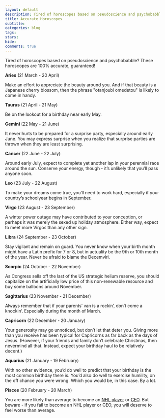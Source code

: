 ```yaml
---
layout: default
description: Tired of horoscopes based on pseudoscience and psychobabble? These horoscopes are 100% accurate, guaranteed!
title: Accurate Horoscopes
subtitle:
categories: blog
tags:
stars:
hide:
comments: true
---
```


Tired of horoscopes based on pseudoscience and psychobabble? These horoscopes are 100% accurate, guaranteed!

**Aries** (21 March - 20 April)

Make an effort to appreciate the beauty around you. And if that beauty is a Japanese cherry blossom, then the phrase "otanjoubi omedetou" is likely to come in handy.

**Taurus** (21 April - 21 May)

Be on the lookout for a birthday near early May.

**Gemini** (22 May - 21 June)

It never hurts to be prepared for a surprise party, especially around early June. You may express surprise when you realize that surprise parties are thrown when they are least surprising.

**Cancer** (22 June - 22 July)

Around early July, expect to complete yet another lap in your perennial race around the sun. Conserve your energy, though - it’s unlikely that you’ll pass anyone soon.

**Leo** (23 July - 22 August)

To make your dreams come true, you’ll need to work hard, especially if your country’s schoolyear begins in September.

**Virgo** (23 August - 23 September)

A winter power outage may have contributed to your conception, or perhaps it was merely the sexed up holiday atmosphere. Either way, expect to meet more Virgos than any other sign.

**Libra** (24 September - 23 October)

Stay vigilant and remain on guard. You never know when your birth month might have a Latin prefix for 7 or 8, but in actuality be the 9th or 10th month of the year. Never be afraid to blame the Decemviri.

**Scorpio** (24 October - 22 November)

As Congress sells off the last of the US strategic helium reserve, you should capitalize on the artificially low price of this non-renewable resource and buy some balloons around November.

**Sagittarius** (23 November - 21 December)

Always remember that if your parents’ van is a rockin’, don’t come a knockin’. Especially during the month of March.

**Capricorn** (22 December - 20 January)

Your generosity may go unnoticed, but don’t let that deter you. Giving more than you receive has been typical for Capricorns as far back as the days of Jesus. (However, if your friends and family don’t celebrate Christmas, then nevermind all that. Instead, expect your birthday haul to be relatively decent.)

**Aquarius** (21 January - 19 February)

With no other evidence, you’d do well to predict that your birthday is the most common birthday there is. You’d also do well to exercise humility, on the off chance you were wrong. Which you would be, in this case. By a lot.
 
**Pisces** (20 February - 20 March)

You are more likely than average to become an [NHL player](http://sports.espn.go.com/espn/page2/story?page=merron/081208 "March is best for NHL players") or [CEO](http://business.time.com/2012/10/26/best-and-worst-months-to-be-born-if-you-want-to-be-the-boss/ "March is also best for CEOs"). But beware - if you fail to become an NHL player or CEO, you will deserve to feel worse than average.
